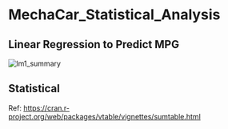 # MechaCar_Statistical_Analysis


## Linear Regression to Predict MPG


![lm1_summary](https://user-images.githubusercontent.com/19878877/162633055-a035f9e1-40da-4c6a-8a2e-444a24f0f25e.png)


## Statistical 


Ref:  https://cran.r-project.org/web/packages/vtable/vignettes/sumtable.html
